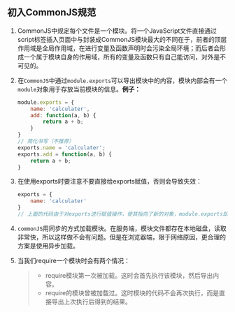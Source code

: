 ## 初入CommonJS规范

1. CommonJS中规定每个文件是一个模块。将一个JavaScript文件直接通过script标签插入页面中与封装成CommonJS模块最大的不同在于，前者的顶层作用域是全局作用域，在进行变量及函数声明时会污染全局环境；而后者会形成一个属于模块自身的作用域，所有的变量及函数只有自己能访问，对外是不可见的。

2. 在`CommonJS`中通过`module.exports`可以导出模块中的内容，模块内部会有一个`module`对象用于存放当前模块的信息。**例子：**

   ```javascript
   module.exports = {
       name: 'calculater',
       add: function(a, b) {
           return a + b;
       }
   }
   // 简化书写（不推荐）
   exports.name = 'calculater';
   exports.add = function(a, b) {
       return a + b;
   }
   ```

3. 在使用exports时要注意不要直接给exports赋值，否则会导致失效：

   ```javascript
   exports = {
       name: 'calculater'
   }
   // 上面的代码由于对exports进行赋值操作，使其指向了新的对象，module.exports却仍然是原来的空对象，因此name属性并不会被导出。
   ```

4. `commonJS`用同步的方式加载模块。在服务端，模块文件都存在本地磁盘，读取非常快，所以这样做不会有问题。但是在浏览器端，限于网络原因，更合理的方案是使用异步加载。

5. 当我们require一个模块时会有两个情况：

   > - require模块第一次被加载。这时会首先执行该模块，然后导出内容。
   > - require的模块曾被加载过。这时模块的代码不会再次执行，而是直接导出上次执行后得到的结果。

   
